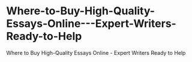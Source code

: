 # Where-to-Buy-High-Quality-Essays-Online---Expert-Writers-Ready-to-Help
Where to Buy High-Quality Essays Online - Expert Writers Ready to Help
